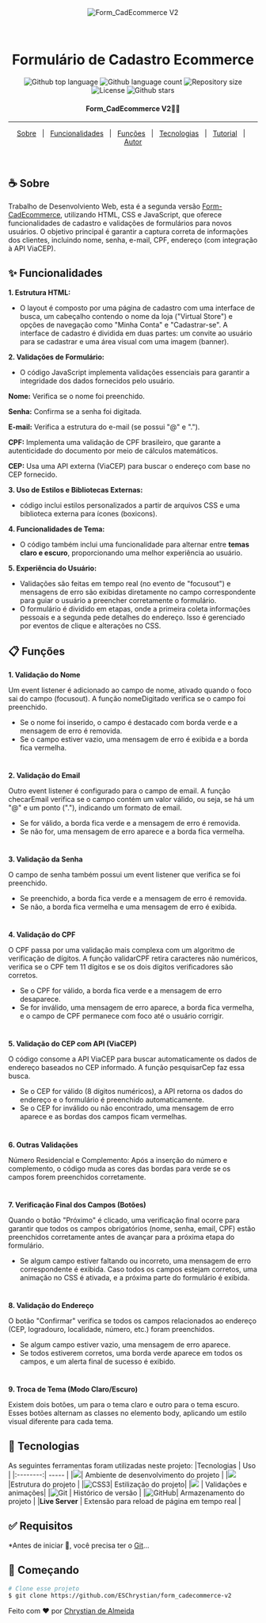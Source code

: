 <div align="center" id="top"> 
  <img src="./.github/app.gif" alt="Form_CadEcommerce V2" />

  &#xa0;

  <!-- <a href="https://form_cadecommercev2.netlify.app">Demo</a> -->
</div>

<h1 align="center">Formulário de Cadastro Ecommerce</h1>

<p align="center">
  <img alt="Github top language" src="https://img.shields.io/github/languages/top/ESChrystian/form-CadEcommerce.v2?color=56BEB8">

  <img alt="Github language count" src="https://img.shields.io/github/languages/count/ESChrystian/form_cadecommerce.v2?color=56BEB8">

  <img alt="Repository size" src="https://img.shields.io/github/repo-size/ESChrystian/form_cadecommerce-v2?color=56BEB8">

  <img alt="License" src="https://img.shields.io/github/license/ESCjrystian/form_cadecommerce-v2?color=56BEB8">

  <!-- <img alt="Github issues" src="https://img.shields.io/github/issues/{{YOUR_GITHUB_USERNAME}}/form_cadecommerce-v2?color=56BEB8" /> -->

  <!-- <img alt="Github forks" src="https://img.shields.io/github/forks/{{YOUR_GITHUB_USERNAME}}/form_cadecommerce-v2?color=56BEB8" /> -->

   <img alt="Github stars" src="https://img.shields.io/github/stars/ESChrystian/form_cadecommerce-v2?color=56BEB8" /> 
</p>

<!-- Status -->

 <h4 align="center"> 
	Form_CadEcommerce V2🚀🚧
</h4> 

<hr>

<p align="center">
  <a href="#coffee-sobre">Sobre</a> &#xa0; | &#xa0; 
  <a href="#sparkles-funcionalidades">Funcionalidades</a> &#xa0; | &#xa0;
  <a href="#clipboard-funções">Funções</a> &#xa0; | &#xa0;
  <a href="#rocket-tecnologias">Tecnologias</a> &#xa0; | &#xa0;
  <a href="#white_check_mark-requisitos"> Tutorial</a> &#xa0; | &#xa0;
  <a href="https://github.com/ESChrystian" target="_blank">Autor</a>
</p>

<br>

## :coffee: Sobre ##

Trabalho de Desenvolviento Web, esta é a segunda versão [Form-CadEcommerce](https://github.com/ESChrystian/form-CadEcommerce), utilizando HTML, CSS e JavaScript, que oferece funcionalidades de cadastro e validações de formulários para novos usuários. O objetivo principal é garantir a captura correta de informações dos clientes, incluindo nome, senha, e-mail, CPF, endereço (com integração à API ViaCEP).

## :sparkles: Funcionalidades ##

**1. Estrutura HTML:**

* O layout é composto por uma página de cadastro com uma interface de busca, um cabeçalho contendo o nome da loja ("Virtual Store") e opções de navegação como "Minha Conta" e "Cadastrar-se".
A interface de cadastro é dividida em duas partes: um convite ao usuário para se cadastrar e uma área visual com uma imagem (banner).

**2. Validações de Formulário:**

* O código JavaScript implementa validações essenciais para garantir a integridade dos dados fornecidos pelo usuário.

**Nome:** Verifica se o nome foi preenchido.

**Senha:** Confirma se a senha foi digitada.

**E-mail:** Verifica a estrutura do e-mail (se possui "@" e ".").

**CPF:** Implementa uma validação de CPF brasileiro, que garante a autenticidade do documento por meio de cálculos matemáticos.

**CEP:** Usa uma API externa (ViaCEP) para buscar o endereço com base no CEP fornecido.

**3. Uso de Estilos e Bibliotecas Externas:**

*  código inclui estilos personalizados a partir de arquivos CSS e uma biblioteca externa para ícones (boxicons).

**4. Funcionalidades de Tema:** 
* O código também inclui uma funcionalidade para alternar entre **temas claro e escuro**, proporcionando uma melhor experiência ao usuário.

**5. Experiência do Usuário:**
* Validações são feitas em tempo real (no evento de "focusout") e mensagens de erro são exibidas diretamente no campo correspondente para guiar o usuário a preencher corretamente o formulário.
* O formulário é dividido em etapas, onde a primeira coleta informações pessoais e a segunda pede detalhes do endereço. Isso é gerenciado por eventos de clique e alterações no CSS.


## :clipboard: Funções

**1. Validação do Nome**

Um event listener é adicionado ao campo de nome, ativado quando o foco sai do campo (focusout). A função nomeDigitado verifica se o campo foi preenchido.
  * Se o nome foi inserido, o campo é destacado com borda verde e a mensagem de erro é removida.
  * Se o campo estiver vazio, uma mensagem de erro é exibida e a borda fica vermelha.
#
**2. Validação do Email**

Outro event listener é configurado para o campo de email. A função checarEmail verifica se o campo contém um valor válido, ou seja, se há um "@" e um ponto ("."), indicando um formato de email.
  * Se for válido, a borda fica verde e a mensagem de erro é removida.
  * Se não for, uma mensagem de erro aparece e a borda fica vermelha.
#
**3. Validação da Senha**

O campo de senha também possui um event listener que verifica se foi preenchido.
  * Se preenchido, a borda fica verde e a mensagem de erro é removida.
  * Se não, a borda fica vermelha e uma mensagem de erro é exibida.
#
**4. Validação do CPF**

O CPF passa por uma validação mais complexa com um algoritmo de verificação de dígitos.
A função validarCPF retira caracteres não numéricos, verifica se o CPF tem 11 dígitos e se os dois dígitos verificadores são corretos.
  * Se o CPF for válido, a borda fica verde e a mensagem de erro desaparece.
  * Se for inválido, uma mensagem de erro aparece, a borda fica vermelha, e o campo de CPF permanece com foco até o usuário corrigir.
#
**5. Validação do CEP com API (ViaCEP)**

O código consome a API ViaCEP para buscar automaticamente os dados de endereço baseados no CEP informado. A função pesquisarCep faz essa busca.
  * Se o CEP for válido (8 dígitos numéricos), a API retorna os dados do endereço e o formulário é preenchido automaticamente.
  * Se o CEP for inválido ou não encontrado, uma mensagem de erro aparece e as bordas dos campos ficam vermelhas.
#
**6. Outras Validações**

Número Residencial e Complemento: Após a inserção do número e complemento, o código muda as cores das bordas para verde se os campos forem preenchidos corretamente.
#
**7. Verificação Final dos Campos (Botões)**

Quando o botão "Próximo" é clicado, uma verificação final ocorre para garantir que todos os campos obrigatórios (nome, senha, email, CPF) estão preenchidos corretamente antes de avançar para a próxima etapa do formulário.
  * Se algum campo estiver faltando ou incorreto, uma mensagem de erro correspondente é exibida.
Caso todos os campos estejam corretos, uma animação no CSS é ativada, e a próxima parte do formulário é exibida.
#
**8. Validação do Endereço**

O botão "Confirmar" verifica se todos os campos relacionados ao endereço (CEP, logradouro, localidade, número, etc.) foram preenchidos.
  * Se algum campo estiver vazio, uma mensagem de erro aparece.
  * Se todos estiverem corretos, uma borda verde aparece em todos os campos, e um alerta final de sucesso é exibido.
#
**9. Troca de Tema (Modo Claro/Escuro)**

Existem dois botões, um para o tema claro e outro para o tema escuro. Esses botões alternam as classes no elemento body, aplicando um estilo visual diferente para cada tema.

## :rocket: Tecnologias ##

As seguintes ferramentas foram utilizadas neste projeto:
|Tecnologias | Uso |
|:--------:| ----- |
|![](https://img.shields.io/badge/VSCode-000?style=for-the-badge&logo=visual%20studio%20code&logoColor=white)| Ambiente de desenvolvimento do projeto |
|![](https://img.shields.io/badge/HTML5-000?style=for-the-badge&logo=html5&logoColor=white)|Estrutura do projeto |
|![CSS3](https://img.shields.io/badge/CSS3-000?style=for-the-badge&logo=css3&logoColor=white)| Estilização do projeto|
|![](https://img.shields.io/badge/JavaScript-000?style=for-the-badge&logo=javascript&logoColor=white) | Validações e animações|
|![Git](https://img.shields.io/badge/GIT-000?style=for-the-badge&logo=git&logoColor=white) | Histórico de versão |
|![GitHub](https://img.shields.io/badge/GitHub-100000?style=for-the-badge&logo=github&logoColor=white)| Armazenamento do projeto |
|**Live Server** | Extensão para reload de página em tempo real |

## :white_check_mark: Requisitos ##

*Antes de iniciar :checkered_flag:, você precisa ter o [Git](https://git-scm.com)...

## :checkered_flag: Começando ##

```bash
# Clone esse projeto
$ git clone https://github.com/ESChrystian/form_cadecommerce-v2

```


Feito com :heart: por <a href="https://github.com/ESChrystian" target="_blank">Chrystian de Almeida</a>

&#xa0;
